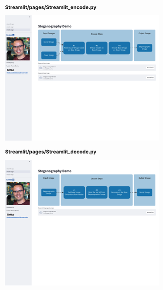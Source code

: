 ### Streamlit/pages/Streamlit_encode.py

<img src="../../data/Streamlit/Streamlit-encode.png" width="900">

### Streamlit/pages/Streamlit_decode.py

<img src="../../data/Streamlit/Streamlit-decode.png" width="900">